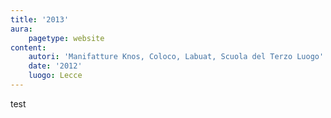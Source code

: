 ```yaml
---
title: '2013'
aura:
    pagetype: website
content:
    autori: 'Manifatture Knos, Coloco, Labuat, Scuola del Terzo Luogo'
    date: '2012'
    luogo: Lecce
---
```

test
